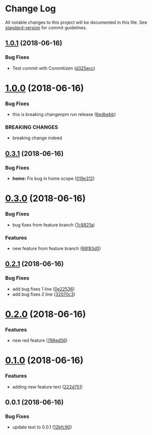 # Change Log

All notable changes to this project will be documented in this file. See [standard-version](https://github.com/conventional-changelog/standard-version) for commit guidelines.

<a name="1.0.1"></a>
## [1.0.1](https://github.com/Slasher154/test-changelog/compare/v1.0.0...v1.0.1) (2018-06-16)


### Bug Fixes

* Test commit with Commitizen ([d325ecc](https://github.com/Slasher154/test-changelog/commit/d325ecc))



<a name="1.0.0"></a>
# [1.0.0](https://github.com/Slasher154/test-changelog/compare/v0.3.1...v1.0.0) (2018-06-16)


### Bug Fixes

* this is breaking changenpm run release ([6edbebb](https://github.com/Slasher154/test-changelog/commit/6edbebb))


### BREAKING CHANGES

* breaking change indeed



<a name="0.3.1"></a>
## [0.3.1](https://github.com/Slasher154/test-changelog/compare/v0.3.0...v0.3.1) (2018-06-16)


### Bug Fixes

* **home:** Fix bug in home scope ([019e312](https://github.com/Slasher154/test-changelog/commit/019e312))



<a name="0.3.0"></a>
# [0.3.0](https://github.com/Slasher154/test-changelog/compare/v0.2.1...v0.3.0) (2018-06-16)


### Bug Fixes

* bug fixes from feature branch ([7c8821a](https://github.com/Slasher154/test-changelog/commit/7c8821a))


### Features

* new feature from feature branch ([88f83d5](https://github.com/Slasher154/test-changelog/commit/88f83d5))



<a name="0.2.1"></a>
## [0.2.1](https://github.com/Slasher154/test-changelog/compare/v0.2.0...v0.2.1) (2018-06-16)


### Bug Fixes

* add bug fixes 1 line ([0e22536](https://github.com/Slasher154/test-changelog/commit/0e22536))
* add bug fixes 2 line ([32070c3](https://github.com/Slasher154/test-changelog/commit/32070c3))



<a name="0.2.0"></a>
# [0.2.0](https://github.com/Slasher154/test-changelog/compare/v0.1.0...v0.2.0) (2018-06-16)


### Features

* new red feature ([788ed56](https://github.com/Slasher154/test-changelog/commit/788ed56))



<a name="0.1.0"></a>
# [0.1.0](https://github.com/Slasher154/test-changelog/compare/v0.0.1...v0.1.0) (2018-06-16)


### Features

* adding new feature text ([222d751](https://github.com/Slasher154/test-changelog/commit/222d751))



<a name="0.0.1"></a>
## 0.0.1 (2018-06-16)


### Bug Fixes

* update text to 0.0.1 ([12bfc90](https://github.com/Slasher154/test-changelog/commit/12bfc90))
